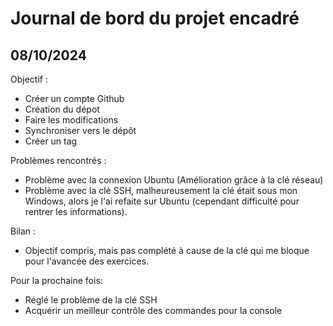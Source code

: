 # Journal de bord du projet encadré 

## 08/10/2024
  Objectif :
- Créer un compte Github
- Création du dépot
- Faire les modifications
- Synchroniser vers le dépôt
- Créer un tag

Problèmes rencontrés :
- Problème avec la connexion Ubuntu (Amélioration grâce à la clé réseau)
- Problème avec la clé SSH, malheureusement la clé était sous mon Windows, alors je l'ai refaite sur Ubuntu (cependant difficulté pour rentrer les informations).

Bilan : 
- Objectif compris, mais pas complété à cause de la clé qui me bloque pour l'avancée des exercices.

Pour la prochaine fois:
- Réglé le problème de la clé SSH
- Acquérir un meilleur contrôle des commandes pour la console

  
